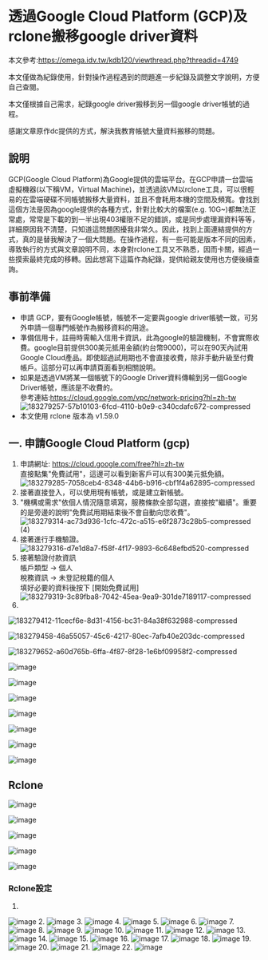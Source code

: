 # 透過Google Cloud Platform (GCP)及rclone搬移google driver資料

本文參考:https://omega.idv.tw/kdb120/viewthread.php?threadid=4749

本文僅做為紀錄使用，針對操作過程遇到的問題進一步紀錄及調整文字說明，方便自己查閱。

本文僅根據自己需求，紀錄google driver搬移到另一個google driver帳號的過程。

感謝文章原作dc提供的方式，解決我教育帳號大量資料搬移的問題。

## 說明
GCP(Google Cloud Platform)為Google提供的雲端平台。在GCP申請一台雲端虛擬機器(以下稱VM，Virtual Machine)，並透過該VM以rclone工具，可以很輕易的在雲端硬碟不同帳號搬移大量資料，並且不會耗用本機的空間及頻寬。會找到這個方法是因為google提供的各種方式，針對比較大的檔案(e.g. 10G~)都無法正常處，常常是下載的到一半出現403權限不足的錯誤，或是同步處理漏資料等等，詳細原因我不清楚，只知道這問題困擾我非常久。因此，找到上面連結提供的方式，真的是替我解決了一個大問題。在操作過程，有一些可能是版本不同的因素，導致執行的方式與文章說明不同，本身對rclone工具又不熟悉，因而卡關，經過一些摸索最終完成的移轉。因此想寫下這篇作為紀錄，提供給親友使用也方便後續查詢。

## 事前準備
* 申請 GCP，要有Google帳號，帳號不一定要與google driver帳號一致，可另外申請一個專門帳號作為搬移資料的用途。
* 準備信用卡，註冊時需輸入信用卡資訊，此為google的驗證機制，不會實際收費。google目前提供300美元抵用金額(約台幣9000)，可以在90天內試用Google Cloud產品。即使超過試用期也不會直接收費，除非手動升級至付費帳戶。這部分可以再申請頁面看到相關說明。
* 如果是透過VM將某一個帳號下的Google Driver資料傳輸到另一個Google Driver帳號，應該是不收費的。<br>
參考連結:https://cloud.google.com/vpc/network-pricing?hl=zh-tw
![183279257-57b10103-6fcd-4110-b0e9-c340cdafc672-compressed](https://user-images.githubusercontent.com/106213982/183292546-3ef47166-9eda-4fcb-8348-adf96fc76de1.jpg)
* 本文使用 rclone 版本為 v1.59.0

## 一. 申請Google Cloud Platform (gcp)
1. 申請網址: https://cloud.google.com/free?hl=zh-tw<br>
直接點集"免費試用"，這邊可以看到新客戶可以有300美元抵免額。
![183279285-7058ceb4-8348-44b6-b916-cbf1f4a62895-compressed](https://user-images.githubusercontent.com/106213982/183292618-20b5b00f-3a09-43c5-b3da-d364f1896d40.jpg)
2. 接著直接登入，可以使用現有帳號，或是建立新帳號。
3. "機構或需求"依個人情況隨意填寫，服務條款全部勾選，直接按"繼續"。重要的是旁邊的說明"免費試用期結束後不會自動向您收費"。
![183279314-ac73d936-1cfc-472c-a515-e6f2873c28b5-compressed (4)](https://user-images.githubusercontent.com/106213982/183292846-51adb4cf-a101-43fe-8142-b1e57bb7a094.jpg)
4. 接著進行手機驗證。
![183279316-d7e1d8a7-f58f-4f17-9893-6c648efbd520-compressed](https://user-images.githubusercontent.com/106213982/183292886-1e1a90fd-d75b-4257-ac8c-df2c094c1e29.jpg)
5. 接著驗證付款資訊<br>
帳戶類型 -> 個人<br>
稅務資訊 -> 未登記稅籍的個人<br>
填好必要的資料後按下 [開始免費試用]<br>
![183279319-3c89fba8-7042-45ea-9ea9-301de7189117-compressed](https://user-images.githubusercontent.com/106213982/183292912-c0c66c0a-7f77-426e-baf8-ff62c53c98a4.jpg)
6. 
![183279412-11cecf6e-8d31-4156-bc31-84a38f632988-compressed](https://user-images.githubusercontent.com/106213982/183292926-f75ee9ee-6b00-4077-a7d7-4225a5476dbe.jpg)

![183279458-46a55057-45c6-4217-80ec-7afb40e203dc-compressed](https://user-images.githubusercontent.com/106213982/183292998-8da11744-ce63-4abd-857d-3874da14281c.jpg)

![183279652-a60d765b-6ffa-4f87-8f28-1e6bf09958f2-compressed](https://user-images.githubusercontent.com/106213982/183293048-419a41c4-b8ad-43a6-a2ba-d3a0e6bdc114.jpg)

![image](https://user-images.githubusercontent.com/106213982/183279844-8e86ece4-d280-4562-9bb9-00f7246dadda.png)

![image](https://user-images.githubusercontent.com/106213982/183279830-7112bda2-f076-44a0-a978-8c77359fb1ea.png)

![image](https://user-images.githubusercontent.com/106213982/183280184-312a01a1-7951-4d74-8f82-f7976009d197.png)

![image](https://user-images.githubusercontent.com/106213982/183280194-98143866-9513-4cdb-8964-88296430c93f.png)

![image](https://user-images.githubusercontent.com/106213982/183280207-1ec8ec39-1469-43f0-a0fd-37541ed1df14.png)

![image](https://user-images.githubusercontent.com/106213982/183280214-f1aa568f-75fa-4466-a2d2-0fe821cc4464.png)

![image](https://user-images.githubusercontent.com/106213982/183280304-43793c7d-9bd8-46fc-b1fe-40a9ab7e9e19.png)

## Rclone
![image](https://user-images.githubusercontent.com/106213982/183281693-699c4da2-2d6f-42a6-8b76-2009c1e273fc.png)

![image](https://user-images.githubusercontent.com/106213982/183281699-39a2eb80-5536-4e00-989b-5cf80a6693dc.png)

![image](https://user-images.githubusercontent.com/106213982/183281775-99a7cc49-06da-4740-bc06-a39c7a90d0c7.png)

![image](https://user-images.githubusercontent.com/106213982/183281890-7b9d27f2-4f9c-40d7-b0b0-0dca7efe7925.png)

![image](https://user-images.githubusercontent.com/106213982/183281900-c5d92688-e05f-4b38-991f-b1504113c88a.png)

### Rclone設定
1. 
![image](https://user-images.githubusercontent.com/106213982/183283192-18591747-a4a8-4641-a4b8-ffa8ebf38a3e.png)
2. 
![image](https://user-images.githubusercontent.com/106213982/183282567-6133ad7e-fb4b-4eaf-8ab9-3a0cfbfac23b.png)
3. 
![image](https://user-images.githubusercontent.com/106213982/183282586-5b6046cb-47d8-4c80-80e8-6027d6488eb7.png)
4. 
![image](https://user-images.githubusercontent.com/106213982/183283302-8376ef12-d7d5-4721-a0a7-66ddfe204476.png)
5. 
![image](https://user-images.githubusercontent.com/106213982/183282631-36cf3c3a-a190-4c7e-9e19-2345219c30d6.png)
6. 
![image](https://user-images.githubusercontent.com/106213982/183282646-e6db7727-8778-40fe-9890-d7aa4456a3b4.png)
7. 
![image](https://user-images.githubusercontent.com/106213982/183282658-777762bc-91cb-4660-8105-d7d71ce5b356.png)
8. 
![image](https://user-images.githubusercontent.com/106213982/183282672-117d0f41-6cca-409c-b537-ca33bb432d82.png)
9. 
![image](https://user-images.githubusercontent.com/106213982/183282695-b25cbcff-7ace-4027-be44-53b157448e98.png)
10. 
![image](https://user-images.githubusercontent.com/106213982/183282740-0ea65c45-ef1d-4874-a8fb-2cadd51029ee.png)
11. 
![image](https://user-images.githubusercontent.com/106213982/183282762-1a4cab0f-47a9-4324-89e1-176e3acfc24f.png)
12. 
![image](https://user-images.githubusercontent.com/106213982/183283399-d12f2d93-0310-4f03-a8f1-3d69999951f4.png)
13. 
![image](https://user-images.githubusercontent.com/106213982/183282780-ba054d70-9526-4c7e-ac1a-42288d5ad507.png)
14. 
![image](https://user-images.githubusercontent.com/106213982/183282796-ee4723a1-ceee-4481-95fa-fc346acba208.png)
15.
![image](https://user-images.githubusercontent.com/106213982/183282804-af6f9e7a-6034-4d5d-8798-f43f4fabe8e7.png)
16. 
![image](https://user-images.githubusercontent.com/106213982/183282831-aa86f83c-1bf8-4f69-9777-c5fb161bbea9.png)
17. 
![image](https://user-images.githubusercontent.com/106213982/183282836-dcd5e51c-fd09-45dd-9950-84278558ea61.png)
18. 
![image](https://user-images.githubusercontent.com/106213982/183282872-429ebd91-2197-4152-a702-3088a5792b64.png)
19. 
![image](https://user-images.githubusercontent.com/106213982/183282924-861a29b1-28ed-4fb9-af6a-74682891d432.png)
20. 
![image](https://user-images.githubusercontent.com/106213982/183282961-f945e299-ebf0-4199-a399-66046f03abd3.png)
21. 
![image](https://user-images.githubusercontent.com/106213982/183282994-6c928d5d-9ecf-42a8-917d-985a461e7ccc.png)
22. 
![image](https://user-images.githubusercontent.com/106213982/183283023-91af3164-07d7-4a26-8747-22d5a045a418.png)












